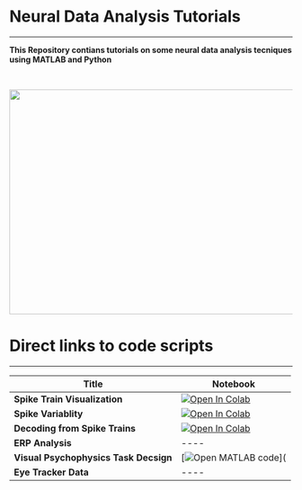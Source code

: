 
# Neural Data Analysis Tutorials
---
**This Repository contians tutorials on some neural data analysis tecniques using MATLAB and Python**

<br>
<p align="center">
<img src="https://user-images.githubusercontent.com/76477833/210067487-58ac6ecd-c7fa-4a8d-988f-a6b9cf8f61f9.png" width="600" height="400">


# Direct links to code scripts
---
|  Title | Notebook|
| - | ---------|
|**Spike Train Visualization**|[![Open In Colab](https://colab.research.google.com/assets/colab-badge.svg)](https://colab.research.google.com/github/MiladQolami/BasicNeuralDataAnalysis/blob/main/SpikeTrianVisualization/MainCode.ipynb)|
|**Spike Variablity**| [![Open In Colab](https://colab.research.google.com/assets/colab-badge.svg)](https://colab.research.google.com/github/MiladQolami/Neural-Data-Analysis/blob/main/SpikingVariablity/SpikingVariablity.ipynb)|
|**Decoding from Spike Trains**| [![Open In Colab](https://colab.research.google.com/assets/colab-badge.svg)](https://github.com/MiladQolami/BasicNeuralDataAnalysis/tree/main/SpikeCountCorrelation)|
|**ERP Analysis**|----|
|**Visual Psychophysics Task Decsign**|[![Open MATLAB code](https://github.com/MiladQolami/Neural-Data-Analysis/blob/main/images/matlab%20icon%20copy.jpg)](|
|**Eye Tracker Data**| ----|
